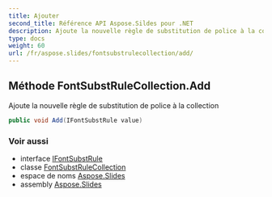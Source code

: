 ```yaml
---
title: Ajouter
second_title: Référence API Aspose.Sildes pour .NET
description: Ajoute la nouvelle règle de substitution de police à la collection
type: docs
weight: 60
url: /fr/aspose.slides/fontsubstrulecollection/add/
---
```


## Méthode FontSubstRuleCollection.Add

Ajoute la nouvelle règle de substitution de police à la collection

```csharp
public void Add(IFontSubstRule value)
```

### Voir aussi

* interface [IFontSubstRule](../../ifontsubstrule)
* classe [FontSubstRuleCollection](../../fontsubstrulecollection)
* espace de noms [Aspose.Slides](../../fontsubstrulecollection)
* assembly [Aspose.Slides](../../../)

<!-- NE PAS MODIFIER : généré par xmldocmd pour Aspose.Slides.dll -->